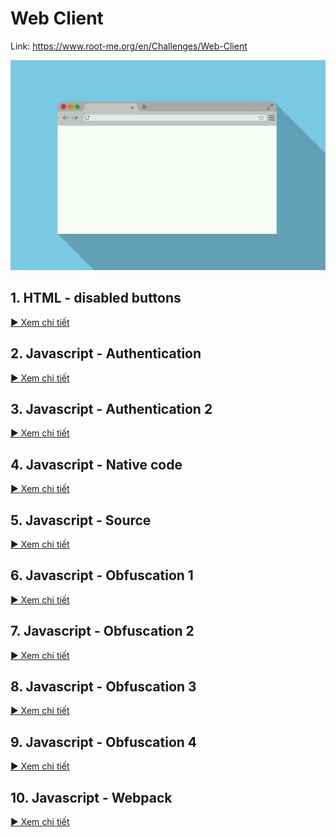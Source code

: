# Web Client

Link: https://www.root-me.org/en/Challenges/Web-Client

![](../images/web-client.jpg)

## 1. HTML - disabled buttons

[▶ Xem chi tiết](HTML%20-%20disabled%20buttons/)

## 2. Javascript - Authentication

[▶ Xem chi tiết](Javascript%20-%20Authentication)

## 3. Javascript - Authentication 2

[▶ Xem chi tiết](Javascript%20-%20Authentication%202)

## 4. Javascript - Native code

[▶ Xem chi tiết](Javascript%20-%20Native%20code)

## 5. Javascript - Source

[▶ Xem chi tiết](Javascript%20-%20Source)

## 6. Javascript - Obfuscation 1

[▶ Xem chi tiết](Javascript%20-%20Obfuscation%201)

## 7. Javascript - Obfuscation 2

[▶ Xem chi tiết](Javascript%20-%20Obfuscation%202)

## 8. Javascript - Obfuscation 3

[▶ Xem chi tiết](Javascript%20-%20Obfuscation%203)

## 9. Javascript - Obfuscation 4

[▶ Xem chi tiết](Javascript%20-%20Obfuscation%204)

## 10. Javascript - Webpack

[▶ Xem chi tiết](Javascript%20-%20Webpack)